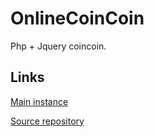 # OnlineCoinCoin

Php + Jquery coincoin.

## Links

[Main instance](http://moules.org/olcc/)

[Source repository](https://github.com/chrisix/olcc/)